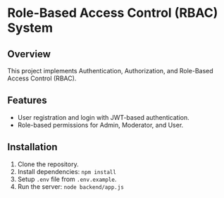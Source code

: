 
# Role-Based Access Control (RBAC) System

## Overview
This project implements Authentication, Authorization, and Role-Based Access Control (RBAC).

## Features
- User registration and login with JWT-based authentication.
- Role-based permissions for Admin, Moderator, and User.

## Installation
1. Clone the repository.
2. Install dependencies: `npm install`
3. Setup `.env` file from `.env.example`.
4. Run the server: `node backend/app.js`
